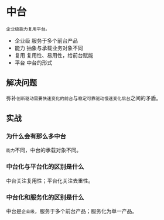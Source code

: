 # 中台

    企业级能力复用平台。

- 企业级 服务于多个前台产品
- 能力 抽象与承载业务对象不同
- 复用 复用性、易用性，给前台赋能
- 平台 中台的形式

## 解决问题

弥补`创新驱动需要快速变化的前台`与`稳定可靠驱动慢速变化后台`之间的矛盾。

## 实战

### 为什么会有那么多中台

`能力`不同，中台的承载对象不同。

### 中台化与平台化的区别是什么

中台关注复用性；平台化关注去重性。

### 中台化和服务化的区别是什么

中台是`企业级`，服务于多个前台产品；服务化为单一产品。
